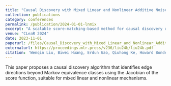 ```yaml
---
title: "Causal Discovery with Mixed Linear and Nonlinear Additive Noise Models: A Scalable Approach"
collection: publications
category: conferences
permalink: /publication/2024-01-01-lnmix
excerpt: "A scalable score-matching-based method for causal discovery under mixed linear and nonlinear additive noise models."
venue: "CLeaR 2024"
date: 2023-11-01
paperurl: /files/Causal_Discovery_with_Mixed_Linear_and_Nonlinear_Additive_Noise_Models__A_Scalable_Approach.pdf
externalurl: https://proceedings.mlr.press/v236/liu24b/liu24b.pdf
citation: 'Wenqin Liu, Biwei Huang, Erdun Gao, Qiuhong Ke, Howard Bondell, Mingming Gong. "Causal Discovery with Mixed Linear and Nonlinear Additive Noise Models: A Scalable Approach." <i>CLeaR 2024</i>.'
---
```

This paper proposes a causal discovery algorithm that identifies edge directions beyond Markov equivalence classes using the Jacobian of the score function, suitable for mixed linear and nonlinear mechanisms.
